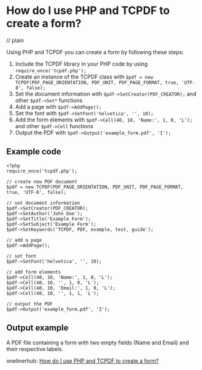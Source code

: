 # How do I use PHP and TCPDF to create a form?
// plain

Using PHP and TCPDF you can create a form by following these steps:

1. Include the TCPDF library in your PHP code by using `require_once('tcpdf.php');`
2. Create an instance of the TCPDF class with `$pdf = new TCPDF(PDF_PAGE_ORIENTATION, PDF_UNIT, PDF_PAGE_FORMAT, true, 'UTF-8', false);`
3. Set the document information with `$pdf->SetCreator(PDF_CREATOR);` and other `$pdf->Set*` functions
4. Add a page with `$pdf->AddPage();`
5. Set the font with `$pdf->SetFont('helvetica', '', 10);`
6. Add the form elements with `$pdf->Cell(40, 10, 'Name:', 1, 0, 'L');` and other `$pdf->Cell` functions
7. Output the PDF with `$pdf->Output('example_form.pdf', 'I');`

## Example code

```
<?php
require_once('tcpdf.php');

// create new PDF document
$pdf = new TCPDF(PDF_PAGE_ORIENTATION, PDF_UNIT, PDF_PAGE_FORMAT, true, 'UTF-8', false);

// set document information
$pdf->SetCreator(PDF_CREATOR);
$pdf->SetAuthor('John Doe');
$pdf->SetTitle('Example Form');
$pdf->SetSubject('Example Form');
$pdf->SetKeywords('TCPDF, PDF, example, test, guide');

// add a page
$pdf->AddPage();

// set font
$pdf->SetFont('helvetica', '', 10);

// add form elements
$pdf->Cell(40, 10, 'Name:', 1, 0, 'L');
$pdf->Cell(40, 10, '', 1, 0, 'L');
$pdf->Cell(40, 10, 'Email:', 1, 0, 'L');
$pdf->Cell(40, 10, '', 1, 1, 'L');

// output the PDF
$pdf->Output('example_form.pdf', 'I');
```

## Output example
 A PDF file containing a form with two empty fields (Name and Email) and their respective labels.

onelinerhub: [How do I use PHP and TCPDF to create a form?](https://onelinerhub.com/php-tcpdf/how-do-i-use-php-and-tcpdf-to-create-a-form)